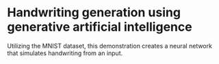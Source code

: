 # Handwriting generation using generative artificial intelligence
 Utilizing the MNIST dataset, this demonstration creates a neural network that simulates handwriting from an input.
